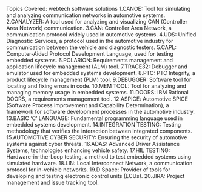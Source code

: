 Topics Covered:
webtech software solutions
1.CANOE: Tool for simulating and analyzing communication networks in automotive systems.
2.CANALYZER: A tool used for analyzing and visualizing CAN (Controller Area Network) communication.
3.CAN: Controller Area Network, a communication protocol widely used in automotive systems.
4.UDS: Unified Diagnostic Services, a protocol used in the automotive industry for communication between the vehicle and diagnostic testers.
5.CAPL: Computer-Aided Protocol Development Language, used for testing embedded systems.
6.POLARION: Requirements management and application lifecycle management (ALM) tool.
7.TRACE32: Debugger and emulator used for embedded systems development.
8.PTC: PTC Integrity, a product lifecycle management (PLM) tool.
9.DEBUGGER: Software tool for locating and fixing errors in code.
10.MEM TOOL: Tool for analyzing and managing memory usage in embedded systems.
11.DOORS: IBM Rational DOORS, a requirements management tool.
12.ASPICE: Automotive SPICE (Software Process Improvement and Capability Determination), a framework for software development processes in the automotive industry.
13.BASIC ‘C’ LANGUAGE: Fundamental programming language used in embedded systems development.
14.INTEGRATION TESTING: Testing methodology that verifies the interaction between integrated components.
15.AUTOMOTIVE CYBER SECURITY: Ensuring the security of automotive systems against cyber threats.
16.ADAS: Advanced Driver Assistance Systems, technologies enhancing vehicle safety.
17.HIL TESTING: Hardware-in-the-Loop testing, a method to test embedded systems using simulated hardware.
18.LIN: Local Interconnect Network, a communication protocol for in-vehicle networks.
19.D Space: Provider of tools for developing and testing electronic control units (ECUs).
20.JIRA: Project management and issue tracking tool.